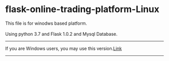 # flask-online-trading-platform-Linux
This file is for winodws based platform. <br><br>
Using python 3.7 and Flask 1.0.2 and Mysql Database.
<br><hr>
If you are Windows users, you may use this version.<a href="#" >Link</a><br>
<hr>
